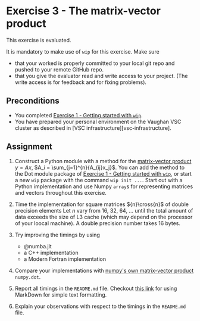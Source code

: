 # Exercise 3 - The matrix-vector product

This exercise is evaluated.

It is mandatory to make use of `wip` for this exercise. Make sure

* that your worked is properly committed to your local git repo and pushed to your remote GitHub repo.
* that you give the evaluator read and write access to your project. (The write access is for
  feedback and for fixing problems).

## Preconditions

- You completed [Exercise 1 - Getting started with `wip`](exercise-1.md).
- You have prepared your personal environment on the Vaughan VSC cluster as described in
  [VSC infrastructure][vsc-infrastructure].

## Assignment

1. Construct a Python module with a method for the
[matrix-vector product](https://en.wikipedia.org/wiki/Matrix_multiplication) $y = Ax$,
$A_i = \sum_{j=1}^{n}{A_{ij}x_j}$. You can add the method to the Dot module package of
[Exercise 1 - Getting started with `wip`](exercise-1.md), or start a new `wip` package with the
command `wip init ...`. Start out with a Python implementation and use Numpy `array`s for
representing matrices and vectors throughout this exercise.

2. Time the implementation for square matrices ${n}\cross{n}$ of double precision elements Let $n$
   vary from 16, 32, 64, ... until the total amount of data exceeds the size of L3 cache (which may
   depend on the processor of your loocal machine). A double precision number takes 16 bytes.

3. Try improving the timings by using
   * @numba.jit
   * a C++ implementation
   * a Modern Fortran implementation

4. Compare your implementations with
   [numpy's own matrix-vector product](https://numpy.org/doc/stable/reference/generated/numpy.dot.html)
   `numpy.dot`.

5. Report all timings in the `README.md` file. Checkout [this link](https://www.markdownguide.org) for using MarkDown for simple
   text formatting.

6. Explain your observations with respect to the timings in the `README.md` file.
